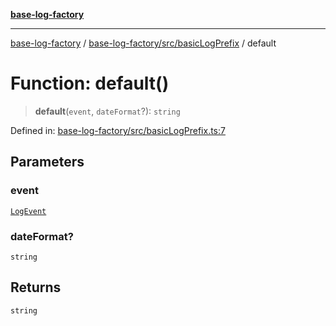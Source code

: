 [**base-log-factory**](../../../../index.md)

***

[base-log-factory](../../../../index.md) / [base-log-factory/src/basicLogPrefix](../index.md) / default

# Function: default()

> **default**(`event`, `dateFormat`?): `string`

Defined in: [base-log-factory/src/basicLogPrefix.ts:7](https://github.com/fengxinming/log-base/blob/f6c9069a5cd1f743106018a69d7fd4022e94fab6/packages/base-log-factory/src/basicLogPrefix.ts#L7)

## Parameters

### event

[`LogEvent`](../../typings/interfaces/LogEvent.md)

### dateFormat?

`string`

## Returns

`string`
